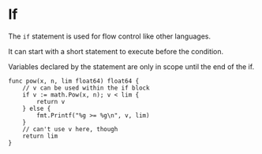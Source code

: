 # If

The `if` statement is used for flow control like other languages.

It can start with a short statement to execute before the condition.

Variables declared by the statement are only in scope until the end of the if.
```aiignore
func pow(x, n, lim float64) float64 {
	// v can be used within the if block
	if v := math.Pow(x, n); v < lim {
		return v
	} else {
		fmt.Printf("%g >= %g\n", v, lim)
	}
	// can't use v here, though
	return lim
}
```